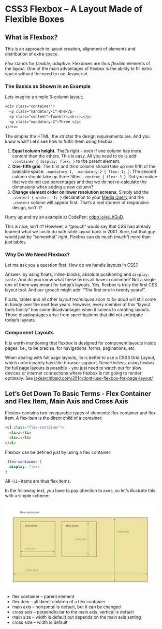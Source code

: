 CSS3 Flexbox – A Layout Made of Flexible Boxes
==============================================

What is Flexbox?
----------------

This is an approach to layout creation, alignment of elements and distribution
of extra space.

*Flex* stands for *flexible*, *adaptive*. Flexboxes are thus *flexible* elements
of the layout. One of the main advantages of flexbox is the ability to fill
extra space without the need to use Javascript.

### The Basics as Shown in an Example

Lets imagine a simple 3-column layout:

```css
<div class="container">
  <p class="mandatory-1">One</p>
  <p class="content">Two<br/>…<br/>…</p>
  <p class="mandatory-2">Three </p>
</div>
```


The simpler the HTML, the stricter the design requirements are. And you know
what? Let’s see how to fulfill them using flexbox.

1.  **Equal column height.** That’s right - even if one column has more content
    than the others. This is easy. All you need to do is add `.container {
    display: flex; }` to the parent element.
2.  **One-fifth grid**. The first and third column should take up one fifth of
    the available space: `.mandatory-1, .mandatory-2 { flex: 1; }`. The second
    column should take up three fifths: `.content { flex: 3 }`. Did you notice
    that we do not use percentages and that we do not re-calculate the
    dimensions when adding a new column?
3.  **Change element order on lower resolution screens.** Simply add the
    `.content { order: -1; }` declaration to your [Media Query](css3-media-queries.md) and the `.content`
    column will appear first. That’s a real stunner of responsive design, isn’t
    it?

Hurry up and try an example at CodePen: [cdpn.io/e/LhGuD](http://cdpn.io/e/LhGuD).

This is nice, isn’t it? However, a “grouch” would say that CSS had already
learned what we could do with table layout back in 2001. Sure, but that guy
would just be “somewhat” right. Flexbox can do much (*much!*) more than just
tables.

### Why Do We Need Flexbox?

Let me ask you a question first. How do we handle layouts in CSS?

Answer: by using floats, inline-blocks, absolute positioning and `display:
table`. And do you know what these terms all have in common? Not a single one of
them was meant for today’s layouts. Yes, flexbox is truly the first CSS layout
tool. And our grouch might add: “The first one in twenty years!”.

Floats, tables and all other *layout techniques soon to be dead* will still come
in handy over the next few years. However, every member of this “layout tools
family” has some disadvantages when it comes to creating layouts. Those
disadvantages arise from specifications that did not anticipate today’s layouts.

### Component Layouts

It is worth mentioning that flexbox is designed for component layouts inside
pages. I.e., to be precise, for navigations, forms, paginations, etc.

When dealing with full page layouts, its is better to use a CSS3 Grid Layout,
which unfortunately has little browser support. Nevertheless, using flexbox for
full page layouts is possible - you just need to watch out for slow devices or
internet connections where flexbox is not going to render optimally. See
[jakearchibald.com/2014/dont-use-flexbox-for-page-layout/](http://jakearchibald.com/2014/dont-use-flexbox-for-page-layout/)

Let’s Get Down To Basic Terms - Flex Container and Flex Item, Main Axis and Cross Axis
--------------------------------------------------------------------------------------

Flexbox contains two inseparable types of elements: flex container and flex
item. A flex item is the direct child of a container.

```html
<ul class="flex-container">
  <li>…</li>
  <li>…</li>
</ul>
```

Flexbox can be defined just by using a flex container:

```css
.flex-container {
  display: flex;
}
```


All `<li>` items are thus flex items.

In the following text, you have to pay attention to axes, so let’s illustrate
this with a simple scheme:

![flexbox scheme](dist/images/original/flexbox-schema.jpg)

-   flex container – parent element
-   flex item – all direct children of a flex container
-   main axis – horizontal is default, but it can be changed
-   cross axis – perpendicular to the main axis, vertical is default
-   main size – width is default but depends on the main axis setting
-   cross size – width is default
